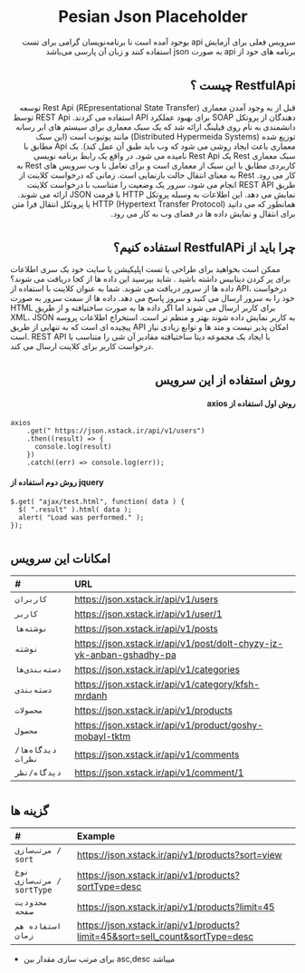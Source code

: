 # <h1 align='center'> Pesian Json Placeholder </h1>

<p dir='rtl'> 
 سرویس فعلی برای آزمایش api بوجود آمده است تا برنامه‌نویسان گرامی برای تست برنامه های خود از api به صورت json استفاده کنند و زبان آن پارسی می‌باشد 
 </p>

# <h2 dir='rtl'> RestfulApi چیست ؟ </h2>

<p dir='rtl'>
قبل از به وجود آمدن معماری (REpresentational State Transfer) Rest Api توسعه دهندگان از پروتکل SOAP برای بهبود عملکرد API استفاده می کردند. REST Api توسط دانشمندی به نام روی فیلینگ ارائه شد که یک سبک معماری برای سیستم های ابر رسانه توزیع شده (Distributed Hypermeida Systems) مانند یوتیوب است (این سبک معماری باعث ایجاد روشی می شود که وب باید طبق آن عمل کند). یک Api مطابق با سبک معماری Rest یک Rest Api نامیده می شود. در واقع یک رابط برنامه نویسی کاربردی مطابق با این سبک از معماری است و برای تعامل با وب سرویس های Rest به کار می رود. Rest به معنای انتقال حالت بازنمایی است.
زمانی که درخواست کلاینت از طریق REST API انجام می شود، سرور یک وضعیت را متناسب با درخواست کلاینت نمایش می دهد. این اطلاعات به وسیله پروتکل HTTP با فرمت JSON ارائه می شوند. همانطور که می دانید HTTP (Hypertext Transfer Protocol) یا پروتکل انتقال فرا متن برای انتقال و نمایش داده ها در فضای وب به کار می رود. 
</p>

# <h2 dir='rtl'> چرا باید از RestfulAPi استفاده کنیم؟</h2>

<p> 

ممکن است بخواهید برای طراحی یا تست اپلیکیشن یا سایت خود یک سری اطلاعات برای پر کردن دیتابیس داشته باشید . شاید بپرسید این داده ها از کجا دریافت می شوند؟ داده ها از سرور دریافت می شوند. شما به عنوان کلاینت با استفاده از API، درخواست خود را به سرور ارسال می کنید و سرور پاسخ می دهد. داده ها از سمت سرور به صورت HTML برای کاربر ارسال می شوند اما اگر داده ها به صورت ساختیافته و از طریق XML، JSON به کاربر نمایش داده شوند بهتر و منظم تر است. استخراج اطلاعات پروسه پیچیده ای است که به تنهایی از طریق API امکان پذیر نیست و متد ها و توابع زیادی نیاز است. REST API با ایجاد یک مجموعه دیتا ساختیافته مقادیر آن شی را متناسب با درخواست کاربر برای کلاینت ارسال می کند.

</p>

# <h2 dir='rtl'>روش استفاده از این سرویس </h2>

<h4 dir='rtl'> روش اول استفاده از axios </h4>

```
axios
    .get(" https://json.xstack.ir/api/v1/users")
    .then((result) => {
      console.log(result)
    })
    .catch((err) => console.log(err));
```

<h4> روش دوم استفاده از jquery  </h4>

```
$.get( "ajax/test.html", function( data ) {
  $( ".result" ).html( data );
  alert( "Load was performed." );
});
```

# <h2> امکانات این سرویس </h2>


| # | URL                |
| :-------- | :------------------------- |
| `کاربران` |  https://json.xstack.ir/api/v1/users  |
| `کاربر`   |  https://json.xstack.ir/api/v1/user/1  |
| `نوشته‌ها` |  https://json.xstack.ir/api/v1/posts |
| `نوشته`   |  https://json.xstack.ir/api/v1/post/dolt-chyzy-jz-yk-anban-gshadhy-pa  |
| `دسته‌بندی‌ها`   |  https://json.xstack.ir/api/v1/categories  |
| `دسته‌بندی‌`   |   https://json.xstack.ir/api/v1/category/kfsh-mrdanh   |
| `محصولات`   |   https://json.xstack.ir/api/v1/products   |
| `محصول`   |   https://json.xstack.ir/api/v1/product/goshy-mobayl-tktm   |
| `دیدگاه‌ها/نظرات`   |   https://json.xstack.ir/api/v1/comments   |
| `دیدگاه/نظر`   |    https://json.xstack.ir/api/v1/comment/1    |

# <h2> گزینه ها </h2>
| # | Example                |
| :-------- | :------------------------- |
| `مرتب‌سازی / sort ` |   https://json.xstack.ir/api/v1/products?sort=view  |
| ` نوع مرتب‌سازی / sortType `   |   https://json.xstack.ir/api/v1/products?sortType=desc   |
| ` محدودیت صفحه ` |   https://json.xstack.ir/api/v1/products?limit=45  |
| ` استفاده هم زمان `   |   https://json.xstack.ir/api/v1/products?limit=45&sort=sell_count&sortType=desc   |

* برای مرتب سازی مقدار بین asc,desc میباشد
